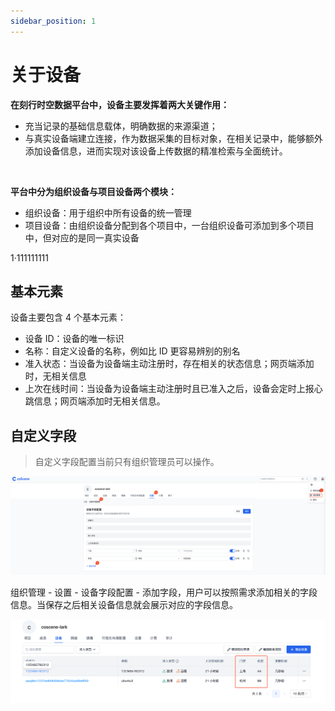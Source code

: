 ```yaml
---
sidebar_position: 1
---
```


# 关于设备

**在刻行时空数据平台中，设备主要发挥着两大关键作用：**
- 充当记录的基础信息载体，明确数据的来源渠道；
- 与真实设备端建立连接，作为数据采集的目标对象，在相关记录中，能够额外添加设备信息，进而实现对该设备上传数据的精准检索与全面统计。
<br />

**平台中分为组织设备与项目设备两个模块：**
- 组织设备：用于组织中所有设备的统一管理
- 项目设备：由组织设备分配到各个项目中，一台组织设备可添加到多个项目中，但对应的是同一真实设备


1·111111111

## 基本元素

设备主要包含 4 个基本元素：

- 设备 ID：设备的唯一标识
- 名称：自定义设备的名称，例如比 ID 更容易辨别的别名
- 准入状态：当设备为设备端主动注册时，存在相关的状态信息；网页端添加时，无相关信息
- 上次在线时间：当设备为设备端主动注册时且已准入之后，设备会定时上报心跳信息；网页端添加时无相关信息。

## 自定义字段

> 自定义字段配置当前只有组织管理员可以操作。

![device custom fields](./img/device-custom-fields.png)

组织管理 - 设置 - 设备字段配置 - 添加字段，用户可以按照需求添加相关的字段信息。当保存之后相关设备信息就会展示对应的字段信息。

![device list](./img/device-list-1.png)
